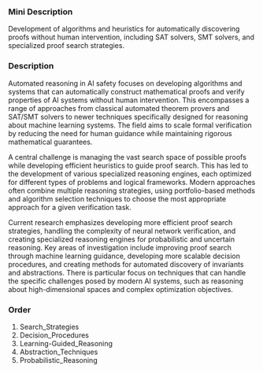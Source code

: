 ### Mini Description

Development of algorithms and heuristics for automatically discovering proofs without human intervention, including SAT solvers, SMT solvers, and specialized proof search strategies.

### Description

Automated reasoning in AI safety focuses on developing algorithms and systems that can automatically construct mathematical proofs and verify properties of AI systems without human intervention. This encompasses a range of approaches from classical automated theorem provers and SAT/SMT solvers to newer techniques specifically designed for reasoning about machine learning systems. The field aims to scale formal verification by reducing the need for human guidance while maintaining rigorous mathematical guarantees.

A central challenge is managing the vast search space of possible proofs while developing efficient heuristics to guide proof search. This has led to the development of various specialized reasoning engines, each optimized for different types of problems and logical frameworks. Modern approaches often combine multiple reasoning strategies, using portfolio-based methods and algorithm selection techniques to choose the most appropriate approach for a given verification task.

Current research emphasizes developing more efficient proof search strategies, handling the complexity of neural network verification, and creating specialized reasoning engines for probabilistic and uncertain reasoning. Key areas of investigation include improving proof search through machine learning guidance, developing more scalable decision procedures, and creating methods for automated discovery of invariants and abstractions. There is particular focus on techniques that can handle the specific challenges posed by modern AI systems, such as reasoning about high-dimensional spaces and complex optimization objectives.

### Order

1. Search_Strategies
2. Decision_Procedures
3. Learning-Guided_Reasoning
4. Abstraction_Techniques
5. Probabilistic_Reasoning

